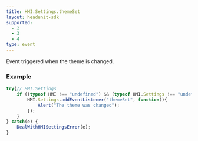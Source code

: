 ```yaml
---
title: HMI.Settings.themeSet
layout: headunit-sdk
supported:
  - 2
  - 3
  - 4
type: event
---
```

Event triggered when the theme is changed.

### Example

```javascript
try{// HMI.Settings
	if ((typeof HMI !== "undefined") && (typeof HMI.Settings !== "undefined") && (typeof HMI.Settings.addEventListener !== "undefined")) {
		HMI.Settings.addEventListener("themeSet", function(){
			Alert("The theme was changed");
		});
	}
} catch(e) {
	DealWithHMISettingsError(e);
}
```